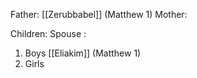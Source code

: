 Father: [[Zerubbabel]] (Matthew 1)
Mother: 

Children:
Spouse : 
1) Boys
	[[Eliakim]] (Matthew 1)
2) Girls
	